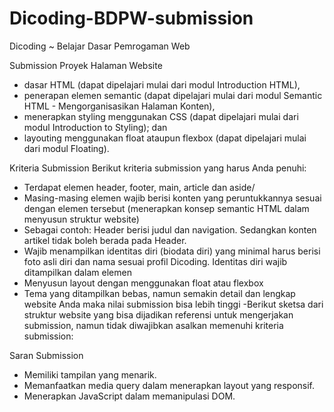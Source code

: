 # Dicoding-BDPW-submission
Dicoding ~ Belajar Dasar Pemrogaman Web

Submission Proyek Halaman Website

- dasar HTML (dapat dipelajari mulai dari modul Introduction HTML),
- penerapan elemen semantic (dapat dipelajari mulai dari modul Semantic HTML - Mengorganisasikan Halaman Konten),
- menerapkan styling menggunakan CSS (dapat dipelajari mulai dari modul Introduction to Styling); dan
- layouting menggunakan float ataupun flexbox (dapat dipelajari mulai dari modul Floating).


Kriteria Submission
Berikut kriteria submission yang harus Anda penuhi:

- Terdapat elemen header, footer, main, article dan aside/
- Masing-masing elemen wajib berisi konten yang peruntukkannya sesuai dengan elemen tersebut (menerapkan konsep semantic HTML dalam menyusun struktur website)
- Sebagai contoh: Header berisi judul dan navigation. Sedangkan konten artikel tidak boleh berada pada Header.
- Wajib menampilkan identitas diri (biodata diri) yang minimal harus berisi foto asli diri dan nama sesuai profil Dicoding. Identitas diri wajib ditampilkan dalam elemen <aside>
- Menyusun layout dengan menggunakan float atau flexbox
- Tema yang ditampilkan bebas, namun semakin detail dan lengkap website Anda maka nilai submission bisa lebih tinggi
-Berikut sketsa dari struktur website yang bisa dijadikan referensi untuk mengerjakan submission, namun tidak diwajibkan asalkan memenuhi kriteria submission:


Saran Submission
- Memiliki tampilan yang menarik.
- Memanfaatkan media query dalam menerapkan layout yang responsif.
- Menerapkan JavaScript dalam memanipulasi DOM.
